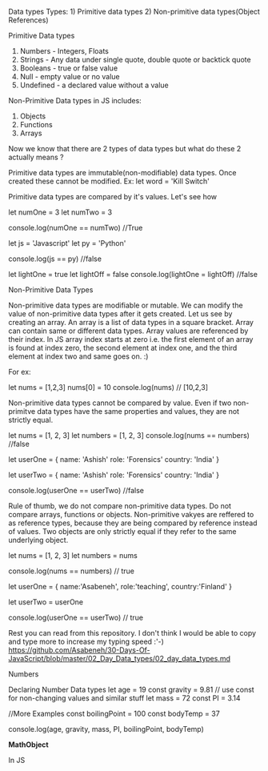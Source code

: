 Data types
Types:
    1) Primitive data types
    2) Non-primitive data types(Object References)


Primitive Data types
1) Numbers - Integers, Floats
2) Strings - Any data under single quote, double quote or backtick quote
3) Booleans - true or false value
4) Null - empty value or no value
5) Undefined - a declared value without a value

Non-Primitive Data types in JS includes:
1) Objects
2) Functions 
3) Arrays

Now we know that there are 2 types of data types but what do these 2 actually means ?

Primitive data types are immutable(non-modifiable) data types. Once created these cannot be modified.
Ex:
let word = 'Kill Switch'

Primitive data types are compared by it's values. Let's see how

let numOne = 3
let numTwo = 3

console.log(numOne == numTwo)  //True

let js = 'Javascript'
let py = 'Python'

console.log(js == py)  //false

let lightOne = true
let lightOff = false
console.log(lightOne = lightOff) //false

Non-Primitive Data Types

Non-primitive data types are modifiable or mutable. We can modify the value of non-primitive data types after it gets created. Let us see by creating an array. An array is a list of data types in a square bracket. Array can contain same or different data types. Array values are referenced by their index. In JS array index starts at zero i.e. the first element of an array is found at index zero, the second element at index one, and the third element at index two and same goes on. :)

For ex:

let nums = [1,2,3]
nums[0] = 10
console.log(nums) // [10,2,3]

Non-primitive data types cannot be compared by value. Even if two non-primitve data types have the same properties and values, they are not strictly equal.

let nums = [1, 2, 3]
let numbers = [1, 2, 3]
console.log(nums == numbers) //false

let userOne = {
    name: 'Ashish'
    role: 'Forensics'
    country: 'India' 
} 

let userTwo = {
    name: 'Ashish'
    role: 'Forensics'
    country: 'India'
}

console.log(userOne == userTwo)  //false

Rule of thumb, we do not compare non-primitive data types. Do not compare arrays, functions or objects. Non-primitive vakyes are reffered to as reference types, because they are being compared by reference instead of values. Two objects are only strictly equal if they refer to the same underlying object.

let nums = [1, 2, 3]
let numbers = nums

console.log(nums == numbers)  // true

let userOne = {
name:'Asabeneh',
role:'teaching',
country:'Finland'
}

let userTwo = userOne

console.log(userOne == userTwo)  // true

Rest you can read from this repository. I don't think I would be able to copy and type more to increase my typing speed :'-)
https://github.com/Asabeneh/30-Days-Of-JavaScript/blob/master/02_Day_Data_types/02_day_data_types.md

Numbers

Declaring Number Data types
 let age = 19
 const gravity = 9.81 // use const for non-changing values and similar stuff
 let mass = 72 
 const PI = 3.14

 //More Examples 
 const boilingPoint = 100 
 const bodyTemp = 37

 console.log(age, gravity, mass, PI, boilingPoint, bodyTemp)


**MathObject**
 
 In JS 